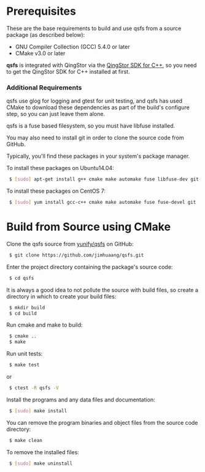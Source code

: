 # Prerequisites

These are the base requirements to build and use qsfs from a source package (as described below): 
- GNU Compiler Collection (GCC) 5.4.0 or later
- CMake v3.0 or later

**qsfs** is integrated with QingStor via the [QingStor SDK for C++][qs-sdk-cpp link], so you need to get the QingStor SDK for C++ installed at first.

### Additional Requirements
qsfs use glog for logging and gtest for unit testing, and qsfs
has used CMake to download these dependencies as part of the build's configure step, so you can just leave them alone.

qsfs is a fuse based filesystem, so you must have libfuse installed.

You may also need to install git in order to clone the source code from
GitHub.

Typically, you'll find these packages in your system's package manager.

To install these packages on Ubuntu14.04:
```sh
 $ [sudo] apt-get install g++ cmake make automake fuse libfuse-dev git
```

To install these packages on CentOS 7:
```sh
 $ [sudo] yum install gcc-c++ cmake make automake fuse fuse-devel git
```

# Build from Source using CMake

Clone the qsfs source from [yunify/qsfs][qsfs github link] on GitHub:
```sh
 $ git clone https://github.com/jimhuaang/qsfs.git
```

Enter the project directory containing the package's source code:
```sh
 $ cd qsfs
```

It is always a good idea to not pollute the source with build files,
so create a directory in which to create your build files:
```sh
 $ mkdir build
 $ cd build
```

Run cmake and make to build:
```sh
 $ cmake ..
 $ make
```

Run unit tests:
```sh
 $ make test
```
  or
```sh
 $ ctest -R qsfs -V
```

Install the programs and any data files and documentation:
```sh
 $ [sudo] make install
```

You can remove the program binaries and object files from the source code directory:
```sh
 $ make clean
```

To remove the installed files:
```sh
 $ [sudo] make uninstall
```


[qsfs github link]: https://github.com/jimhuaang/qsfs
[qs-sdk-cpp link]: https://git.internal.yunify.com/MorvenHuang/qingstor-sdk-c-and-cpp
